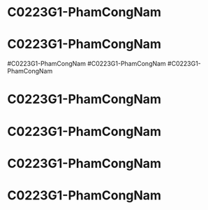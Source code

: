 # C0223G1-PhamCongNam
# C0223G1-PhamCongNam
#C0223G1-PhamCongNam
#C0223G1-PhamCongNam
#C0223G1-PhamCongNam
# C0223G1-PhamCongNam
# C0223G1-PhamCongNam
# C0223G1-PhamCongNam
# C0223G1-PhamCongNam
